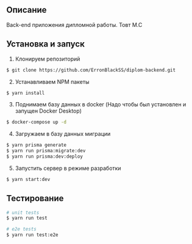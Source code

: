 
## Описание

Back-end приложения дипломной работы. Товт М.С

## Установка и запуск

1. Клонируем репозиторий
```bash
$ git clone https://github.com/ErronBlackSS/diplom-backend.git
```
2.  Устанавливаем NPM пакеты
```bash
$ yarn install
```
3. Поднимаем базу данных в docker (Надо чтобы был установлен и запущен Docker Desktop)
```bash
$ docker-compose up -d
```
4.  Загружаем в базу данных миграции
```bash
$ yarn prisma generate
$ yarn run prisma:migrate:dev
$ yarn run prisma:dev:deploy
```
5.  Запустить сервер в режиме разработки
```bash
$ yarn start:dev
```

## Тестирование

```bash
# unit tests
$ yarn run test

# e2e tests
$ yarn run test:e2e
```
